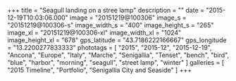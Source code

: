 +++
title = "Seagull landing on a stree lamp"
description = ""
date = "2015-12-19T10:03:06.000"
image = "20151219@100306"
image_s = "20151219@100306-s"
image_width_s = "400"
image_height_s = "265"
image_xl = "20151219@100306-xl"
image_width_xl = "1024"
image_height_xl = "678"
gps_latitude = "43.7186222166667"
gps_longitude = "13.2200277833333"
phototags = [ "2015", "2015-12", "2015-12-19", "Ancona", "Europe", "Italy", "Marche", "Senigallia", "Tenset", "bench", "bird", "blue", "harbor", "morning", "seagull", "street lamp", "winter" ]
galleries = [ "2015 Timeline", "Portfolio", "Senigallia City and Seaside" ]
+++
